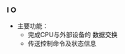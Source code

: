 <div style="float: left; width: 64%; padding: 1%;">

### I O 
- 主要功能：
  - 完成CPU与外部设备的 <span style="color: black;">数据交换</span>
  - 传送控制命令及状态信息 
</div>
<div style="float: right; width: 26%; padding: 1%;">

</div>
<div style="clear: both;"></div>
